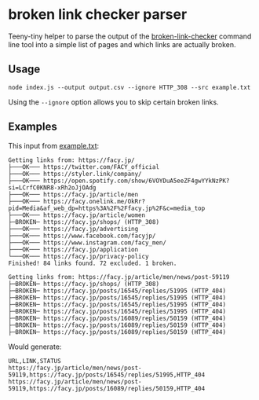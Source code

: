 # broken link checker parser

Teeny-tiny helper to parse the output of the [broken-link-checker](https://github.com/stevenvachon/broken-link-checker) command line tool into a simple list of pages and which links are actually broken.


## Usage

```
node index.js --output output.csv --ignore HTTP_308 --src example.txt
```

Using the `--ignore` option allows you to skip certain broken links.

## Examples

This input from [example.txt](example.txt):
```
Getting links from: https://facy.jp/
├───OK─── https://twitter.com/FACY_official
├───OK─── https://styler.link/company/
├───OK─── https://open.spotify.com/show/6VOYDuA5eeZF4gwYYkNzPK?si=LCrfC0KNR8-xRh2oJjOAdg
├───OK─── https://facy.jp/article/men
├───OK─── https://facy.onelink.me/OkRr?pid=Media&af_web_dp=https%3A%2F%2Ffacy.jp%2F&c=media_top
├───OK─── https://facy.jp/article/women
├─BROKEN─ https://facy.jp/shops/ (HTTP_308)
├───OK─── https://facy.jp/advertising
├───OK─── https://www.facebook.com/facyjp/
├───OK─── https://www.instagram.com/facy_men/
├───OK─── https://facy.jp/application
└───OK─── https://facy.jp/privacy-policy
Finished! 84 links found. 72 excluded. 1 broken.

Getting links from: https://facy.jp/article/men/news/post-59119
├─BROKEN─ https://facy.jp/shops/ (HTTP_308)
├─BROKEN─ https://facy.jp/posts/16545/replies/51995 (HTTP_404)
├─BROKEN─ https://facy.jp/posts/16545/replies/51995 (HTTP_404)
├─BROKEN─ https://facy.jp/posts/16545/replies/51995 (HTTP_404)
├─BROKEN─ https://facy.jp/posts/16545/replies/51995 (HTTP_404)
├─BROKEN─ https://facy.jp/posts/16089/replies/50159 (HTTP_404)
├─BROKEN─ https://facy.jp/posts/16089/replies/50159 (HTTP_404)
├─BROKEN─ https://facy.jp/posts/16089/replies/50159 (HTTP_404)
```

Would generate:
```csv
URL,LINK,STATUS
https://facy.jp/article/men/news/post-59119,https://facy.jp/posts/16545/replies/51995,HTTP_404
https://facy.jp/article/men/news/post-59119,https://facy.jp/posts/16089/replies/50159,HTTP_404

```